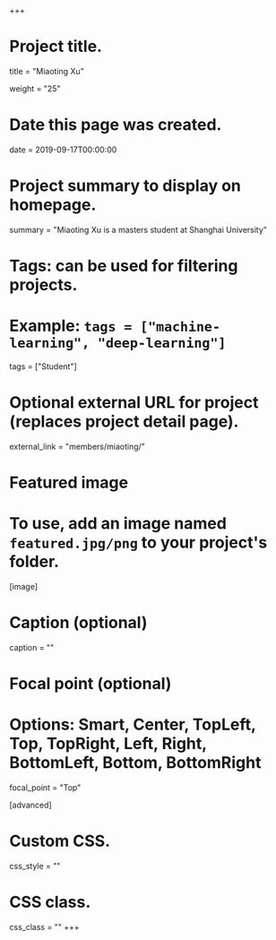 +++
# Project title.
title = "Miaoting Xu"

weight = "25"

# Date this page was created.
date = 2019-09-17T00:00:00

# Project summary to display on homepage.
summary = "Miaoting Xu is a masters student at Shanghai University"

# Tags: can be used for filtering projects.
# Example: `tags = ["machine-learning", "deep-learning"]`
tags = ["Student"]

# Optional external URL for project (replaces project detail page).
external_link = "members/miaoting/"

# Featured image
# To use, add an image named `featured.jpg/png` to your project's folder. 
[image]
  # Caption (optional)
  caption = ""

  # Focal point (optional)
  # Options: Smart, Center, TopLeft, Top, TopRight, Left, Right, BottomLeft, Bottom, BottomRight
  focal_point = "Top"

[advanced]
 # Custom CSS.
 css_style = ""

 # CSS class.
 css_class = ""
+++
